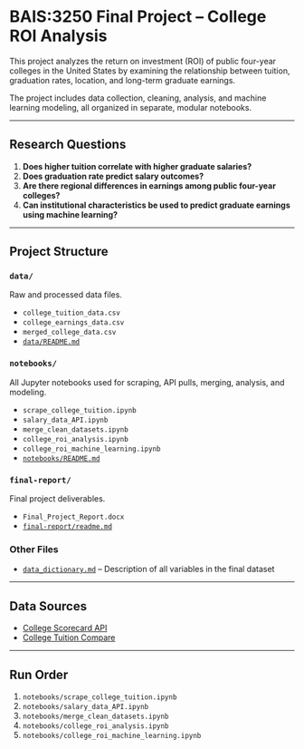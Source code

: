 # BAIS:3250 Final Project – College ROI Analysis

This project analyzes the return on investment (ROI) of public four-year colleges in the United States by examining the relationship between tuition, graduation rates, location, and long-term graduate earnings.

The project includes data collection, cleaning, analysis, and machine learning modeling, all organized in separate, modular notebooks.

---

## Research Questions

1. **Does higher tuition correlate with higher graduate salaries?**
2. **Does graduation rate predict salary outcomes?**
3. **Are there regional differences in earnings among public four-year colleges?**
4. **Can institutional characteristics be used to predict graduate earnings using machine learning?**

---

## Project Structure

### `data/`
Raw and processed data files.
- `college_tuition_data.csv`
- `college_earnings_data.csv`
- `merged_college_data.csv`
- [`data/README.md`](./data/README.md)

### `notebooks/`
All Jupyter notebooks used for scraping, API pulls, merging, analysis, and modeling.
- `scrape_college_tuition.ipynb`
- `salary_data_API.ipynb`
- `merge_clean_datasets.ipynb`
- `college_roi_analysis.ipynb`
- `college_roi_machine_learning.ipynb`
- [`notebooks/README.md`](./notebooks/README.md)

### `final-report/`
Final project deliverables.
- `Final_Project_Report.docx`
- [`final-report/readme.md`](./final-report/readme.md)

### Other Files
- [`data_dictionary.md`](./data_dictionary.md) – Description of all variables in the final dataset

---

## Data Sources

- [College Scorecard API](https://collegescorecard.ed.gov/data/documentation/)
- [College Tuition Compare](https://www.collegetuitioncompare.com/)

---

## Run Order

1. `notebooks/scrape_college_tuition.ipynb`
2. `notebooks/salary_data_API.ipynb`
3. `notebooks/merge_clean_datasets.ipynb`
4. `notebooks/college_roi_analysis.ipynb`
5. `notebooks/college_roi_machine_learning.ipynb`
